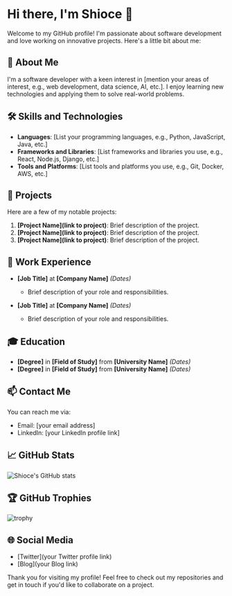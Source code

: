 # Hi there, I'm Shioce 👋

Welcome to my GitHub profile! I'm passionate about software development and love working on innovative projects. Here's a little bit about me:

## 🚀 About Me

I'm a software developer with a keen interest in [mention your areas of interest, e.g., web development, data science, AI, etc.]. I enjoy learning new technologies and applying them to solve real-world problems.

## 🛠️ Skills and Technologies

- **Languages**: [List your programming languages, e.g., Python, JavaScript, Java, etc.]
- **Frameworks and Libraries**: [List frameworks and libraries you use, e.g., React, Node.js, Django, etc.]
- **Tools and Platforms**: [List tools and platforms you use, e.g., Git, Docker, AWS, etc.]

## 🌟 Projects

Here are a few of my notable projects:

1. **[Project Name](link to project)**: Brief description of the project.
2. **[Project Name](link to project)**: Brief description of the project.
3. **[Project Name](link to project)**: Brief description of the project.

## 💼 Work Experience

- **[Job Title]** at **[Company Name]** *(Dates)*
  - Brief description of your role and responsibilities.

- **[Job Title]** at **[Company Name]** *(Dates)*
  - Brief description of your role and responsibilities.

## 🎓 Education

- **[Degree]** in **[Field of Study]** from **[University Name]** *(Dates)*
- **[Degree]** in **[Field of Study]** from **[University Name]** *(Dates)*

## 📫 Contact Me

You can reach me via:
- Email: [your email address]
- LinkedIn: [your LinkedIn profile link]

## 📈 GitHub Stats

![Shioce's GitHub stats](https://github-readme-stats.vercel.app/api?username=Shioce&show_icons=true&theme=radical)

## 🏆 GitHub Trophies

![trophy](https://github-profile-trophy.vercel.app/?username=Shioce&theme=onedark)

## 🌐 Social Media

- [Twitter](your Twitter profile link)
- [Blog](your Blog link)

Thank you for visiting my profile! Feel free to check out my repositories and get in touch if you'd like to collaborate on a project.
